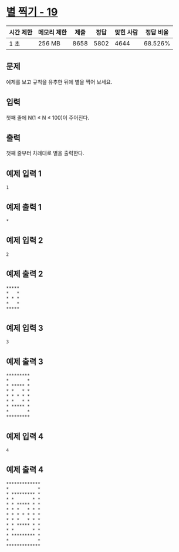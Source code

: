 # [별 찍기 - 19](https://www.acmicpc.net/problem/10994)

| 시간 제한 | 메모리 제한 | 제출 | 정답 | 맞힌 사람 | 정답 비율 |
| --- | --- | --- | --- | --- | --- |
| 1 초 | 256 MB | 8658 | 5802 | 4644 | 68.526% |

## 문제

예제를 보고 규칙을 유추한 뒤에 별을 찍어 보세요.

## 입력

첫째 줄에 N(1 ≤ N ≤ 100)이 주어진다.

## 출력

첫째 줄부터 차례대로 별을 출력한다.

## 예제 입력 1

```
1

```

## 예제 출력 1

```
*

```

## 예제 입력 2

```
2

```

## 예제 출력 2

```
*****
*   *
* * *
*   *
*****

```

## 예제 입력 3

```
3

```

## 예제 출력 3

```
*********
*       *
* ***** *
* *   * *
* * * * *
* *   * *
* ***** *
*       *
*********

```

## 예제 입력 4

```
4

```

## 예제 출력 4

```
*************
*           *
* ********* *
* *       * *
* * ***** * *
* * *   * * *
* * * * * * *
* * *   * * *
* * ***** * *
* *       * *
* ********* *
*           *
*************
```
